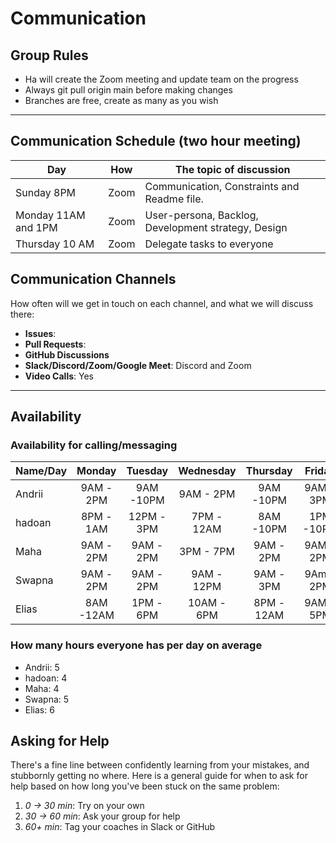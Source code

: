 # Communication

## Group Rules

<!-- any general rules you'd like to set for your group? -->

- Ha will create the Zoom meeting and update team on the progress
- Always git pull origin main before making changes
- Branches are free, create as many as you wish

---

## Communication Schedule (two hour meeting)

| Day                 | How  | The topic of discussion                             |
| ------------------- | :--: | --------------------------------------------------- |
| Sunday 8PM          | Zoom | Communication, Constraints and Readme file.         |
| Monday 11AM and 1PM | Zoom | User-persona, Backlog, Development strategy, Design |
| Thursday 10 AM      | Zoom | Delegate tasks to everyone                          |

## Communication Channels

How often will we get in touch on each channel, and what we will discuss there:

- **Issues**:
- **Pull Requests**:
- **GitHub Discussions**
- **Slack/Discord/Zoom/Google Meet**: Discord and Zoom
- **Video Calls**: Yes

---

## Availability

### Availability for calling/messaging

| Name/Day |  Monday   |  Tuesday   | Wednesday  |  Thursday  |  Friday   | Saturday  |
| -------- | :-------: | :--------: | :--------: | :--------: | :-------: | :-------: |
| Andrii   | 9AM - 2PM | 9AM -10PM  | 9AM - 2PM  | 9AM -10PM  | 9AM - 3PM | 9AM - 4PM |
| hadoan   | 8PM - 1AM | 12PM - 3PM | 7PM - 12AM | 8AM -10PM  | 1PM -10PM | 8AM -10PM |
| Maha     | 9AM - 2PM | 9AM - 2PM  | 3PM - 7PM  | 9AM - 2PM  | 9AM - 2PM | 12PM -2PM |
| Swapna   | 9AM - 2PM | 9AM - 2PM  | 9AM - 12PM | 9AM - 3PM  | 9Am - 2PM |           |
| Elias    | 8AM -12AM | 1PM - 6PM  | 10AM - 6PM | 8PM - 12AM | 9AM - 5PM | 9AM - 5PM |

### How many hours everyone has per day on average

- Andrii: 5
- hadoan: 4
- Maha: 4
- Swapna: 5
- Elias: 6

## Asking for Help

There's a fine line between confidently learning from your mistakes, and
stubbornly getting no where. Here is a general guide for when to ask for help
based on how long you've been stuck on the same problem:

1. _0 -> 30 min_: Try on your own
2. _30 -> 60 min_: Ask your group for help
3. _60+ min_: Tag your coaches in Slack or GitHub

